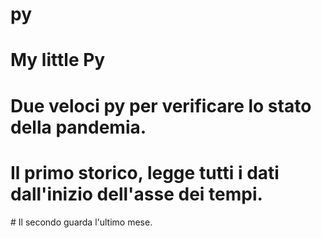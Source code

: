 # py
# My little Py
# Due veloci py per verificare lo stato della pandemia.
# Il primo storico, legge tutti i dati dall'inizio dell'asse dei tempi.
# Il secondo guarda l'ultimo mese.
